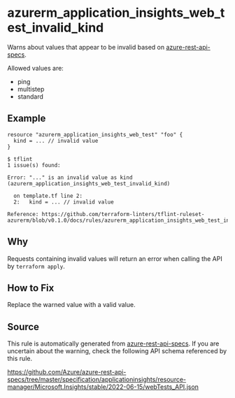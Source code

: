 <!--- This file generated by `tools/apispec-rule-gen/main.go`. DO NOT EDIT --->

# azurerm_application_insights_web_test_invalid_kind

Warns about values that appear to be invalid based on [azure-rest-api-specs](https://github.com/Azure/azure-rest-api-specs).

Allowed values are:
- ping
- multistep
- standard

## Example

```hcl
resource "azurerm_application_insights_web_test" "foo" {
  kind = ... // invalid value
}
```

```
$ tflint
1 issue(s) found:

Error: "..." is an invalid value as kind (azurerm_application_insights_web_test_invalid_kind)

  on template.tf line 2:
  2:   kind = ... // invalid value

Reference: https://github.com/terraform-linters/tflint-ruleset-azurerm/blob/v0.1.0/docs/rules/azurerm_application_insights_web_test_invalid_kind.md

```

## Why

Requests containing invalid values will return an error when calling the API by `terraform apply`.

## How to Fix

Replace the warned value with a valid value.

## Source

This rule is automatically generated from [azure-rest-api-specs](https://github.com/Azure/azure-rest-api-specs). If you are uncertain about the warning, check the following API schema referenced by this rule.

https://github.com/Azure/azure-rest-api-specs/tree/master/specification/applicationinsights/resource-manager/Microsoft.Insights/stable/2022-06-15/webTests_API.json
